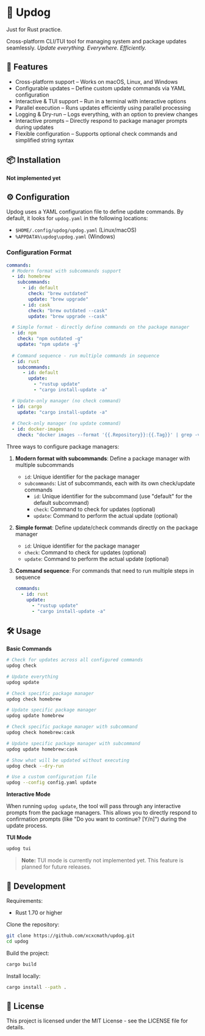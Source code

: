 # 🌭 Updog

Just for Rust practice.

Cross-platform CLI/TUI tool for managing system and package updates seamlessly.
*Update everything. Everywhere. Efficiently.*

## 🚀 Features

- Cross-platform support – Works on macOS, Linux, and Windows
- Configurable updates – Define custom update commands via YAML configuration
- Interactive & TUI support – Run in a terminal with interactive options
- Parallel execution – Runs updates efficiently using parallel processing
- Logging & Dry-run – Logs everything, with an option to preview changes
- Interactive prompts – Directly respond to package manager prompts during updates
- Flexible configuration – Supports optional check commands and simplified string syntax

## 📦 Installation

**Not implemented yet**

## ⚙️ Configuration

Updog uses a YAML configuration file to define update commands. By default, it looks for `updog.yaml` in the following locations:
- `$HOME/.config/updog/updog.yaml` (Linux/macOS)
- `%APPDATA%\updog\updog.yaml` (Windows)

### Configuration Format

```yaml
commands:
  # Modern format with subcommands support
  - id: homebrew
    subcommands:
      - id: default
        check: "brew outdated"
        update: "brew upgrade"
      - id: cask
        check: "brew outdated --cask"
        update: "brew upgrade --cask"

  # Simple format - directly define commands on the package manager
  - id: npm
    check: "npm outdated -g"
    update: "npm update -g"
    
  # Command sequence - run multiple commands in sequence
  - id: rust
    subcommands:
      - id: default
        update:
          - "rustup update"
          - "cargo install-update -a"

  # Update-only manager (no check command)
  - id: cargo
    update: "cargo install-update -a"
    
  # Check-only manager (no update command)
  - id: docker-images
    check: "docker images --format '{{.Repository}}:{{.Tag}}' | grep -v '<none>' | xargs -I{} docker pull {} 2>&1 | grep -v 'up to date'"
```

Three ways to configure package managers:

1. **Modern format with subcommands**: Define a package manager with multiple subcommands
   - `id`: Unique identifier for the package manager
   - `subcommands`: List of subcommands, each with its own check/update commands
     - `id`: Unique identifier for the subcommand (use "default" for the default subcommand)
     - `check`: Command to check for updates (optional)
     - `update`: Command to perform the actual update (optional)

2. **Simple format**: Define update/check commands directly on the package manager
   - `id`: Unique identifier for the package manager
   - `check`: Command to check for updates (optional)
   - `update`: Command to perform the actual update (optional)

3. **Command sequence**: For commands that need to run multiple steps in sequence
   ```yaml
   commands:
     - id: rust
       update:
         - "rustup update"
         - "cargo install-update -a"
   ```

## 🛠️ Usage

**Basic Commands**

```bash
# Check for updates across all configured commands
updog check

# Update everything
updog update

# Check specific package manager
updog check homebrew

# Update specific package manager
updog update homebrew

# Check specific package manager with subcommand
updog check homebrew:cask

# Update specific package manager with subcommand
updog update homebrew:cask

# Show what will be updated without executing
updog check --dry-run

# Use a custom configuration file
updog --config config.yaml update
```

**Interactive Mode**

When running `updog update`, the tool will pass through any interactive prompts from the package managers. This allows you to directly respond to confirmation prompts (like "Do you want to continue? [Y/n]") during the update process.

**TUI Mode**
```bash
updog tui
```
> **Note:** TUI mode is currently not implemented yet. This feature is planned for future releases.

## 🔧 Development

Requirements:
- Rust 1.70 or higher

Clone the repository:
```bash
git clone https://github.com/xcxcmath/updog.git
cd updog
```

Build the project:
```bash
cargo build
```

Install locally:
```bash
cargo install --path .
```

## 📝 License

This project is licensed under the MIT License - see the LICENSE file for details.
